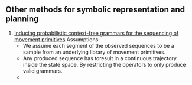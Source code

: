 ## Other methods for symbolic representation and planning
1. [Inducing probabilistic context-free grammars for the sequencing of movement primitives](https://ieeexplore.ieee.org/stamp/stamp.jsp?arnumber=8460190)
	Assumptions:
	- We assume each segment of the observed sequences to be a sample from an underlying library of movement primitives.
	- Any produced sequence has toresult in a continuous trajectory inside the state space. By restricting the operators to only produce valid grammars.
	- 